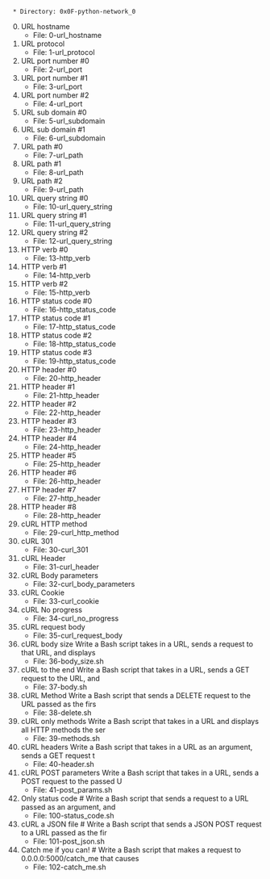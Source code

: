      * Directory: 0x0F-python-network_0

 0. URL hostname 
     * File: 0-url_hostname
1. URL protocol 
     * File: 1-url_protocol
2. URL port number #0 
     * File: 2-url_port
3. URL port number #1 
     * File: 3-url_port
4. URL port number #2 
     * File: 4-url_port
5. URL sub domain #0 
     * File: 5-url_subdomain
6. URL sub domain #1 
     * File: 6-url_subdomain
7. URL path #0 
     * File: 7-url_path
8. URL path #1 
     * File: 8-url_path
9. URL path #2 
     * File: 9-url_path
10. URL query string #0 
     * File: 10-url_query_string
11. URL query string #1 
     * File: 11-url_query_string
12. URL query string #2 
     * File: 12-url_query_string
13. HTTP verb #0 
     * File: 13-http_verb
14. HTTP verb #1 
     * File: 14-http_verb
15. HTTP verb #2 
     * File: 15-http_verb
16. HTTP status code #0 
     * File: 16-http_status_code
17. HTTP status code #1 
     * File: 17-http_status_code
18. HTTP status code #2 
     * File: 18-http_status_code
19. HTTP status code #3 
     * File: 19-http_status_code
20. HTTP header #0 
     * File: 20-http_header
21. HTTP header #1 
     * File: 21-http_header
22. HTTP header #2 
     * File: 22-http_header
23. HTTP header #3 
     * File: 23-http_header
24. HTTP header #4 
     * File: 24-http_header
25. HTTP header #5 
     * File: 25-http_header
26. HTTP header #6 
     * File: 26-http_header
27. HTTP header #7 
     * File: 27-http_header
28. HTTP header #8 
     * File: 28-http_header
29. cURL HTTP method 
     * File: 29-curl_http_method
30. cURL 301 
     * File: 30-curl_301
31. cURL Header 
     * File: 31-curl_header
32. cURL Body parameters 
     * File: 32-curl_body_parameters
33. cURL Cookie 
     * File: 33-curl_cookie
34. cURL No progress 
     * File: 34-curl_no_progress
35. cURL request body 
     * File: 35-curl_request_body
36. cURL body size 
   Write a Bash script takes in a URL, sends a request to that URL, and displays
     * File: 36-body_size.sh
37. cURL to the end 
   Write a Bash script that takes in a URL, sends a GET request to the URL, and
     * File: 37-body.sh
38. cURL Method 
   Write a Bash script that sends a DELETE request to the URL passed as the firs
     * File: 38-delete.sh
39. cURL only methods 
   Write a Bash script that takes in a URL and displays all HTTP methods the ser
     * File: 39-methods.sh
40. cURL headers 
   Write a Bash script that takes in a URL as an argument, sends a GET request t
     * File: 40-header.sh
41. cURL POST parameters 
   Write a Bash script that takes in a URL, sends a POST request to the passed U
     * File: 41-post_params.sh
42. Only status code #
   Write a Bash script that sends a request to a URL passed as an argument, and
     * File: 100-status_code.sh
43. cURL a JSON file #
   Write a Bash script that sends a JSON POST request to a URL passed as the fir
     * File: 101-post_json.sh
44. Catch me if you can! #
   Write a Bash script that makes a request to 0.0.0.0:5000/catch_me that causes
     * File: 102-catch_me.sh